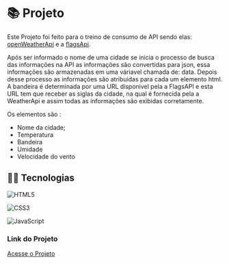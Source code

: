 # 📚 Projeto
  Este Projeto foi feito para o treino de consumo de API sendo elas: [openWeatherApi](https://home.openweathermap.org/users/sign_in) e a [flagsApi](https://flagsapi.com/).

  Após ser informado o nome de uma cidade se inicia o processo de busca das informações na API
  as informações são convertidas para json, essa informações são armazenadas em uma váriavel chamada de: data. Depois desse processo as informações são atribuidas para cada um elemento html.
  A bandeira é determinada por uma URL disponivel pela a FlagsAPI e esta URL tem que receber as siglas da cidade, na qual  é fornecida pela a WeatherApi e assim todas as informações são exibidas corretamente. 
  
  Os elementos são :
  * Nome da cidade;
  * Temperatura
  * Bandeira
  * Umidade
  * Velocidade do vento

  

## 👨‍💻 Tecnologias 

![HTML5](https://img.shields.io/badge/HTML5-E34F26?style=for-the-badge&logo=html5&logoColor=white) 

![CSS3](https://img.shields.io/badge/CSS3-1572B6?style=for-the-badge&logo=css3&logoColor=white)

![JavaScript](https://img.shields.io/badge/JavaScript-F7DF1E?style=for-the-badge&logo=javascript&logoColor=black)

### Link do Projeto

[Acesse o Projeto]([https://tales-calculator.netlify.app/](https://climatempo-tales.netlify.app/)https://climatempo-tales.netlify.app/)
